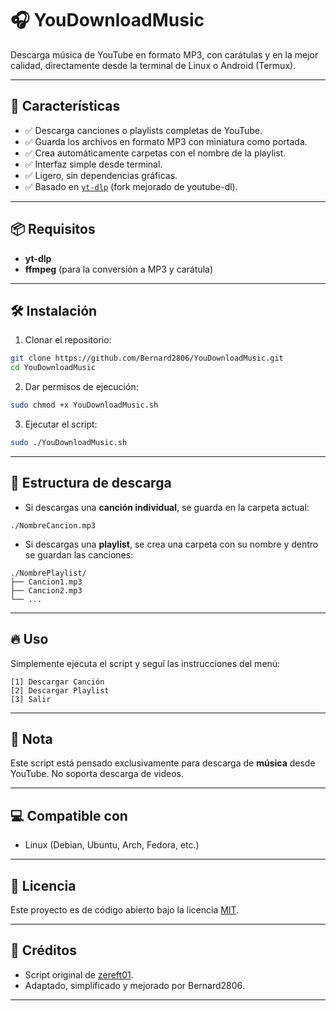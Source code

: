# 🎧 YouDownloadMusic

Descarga música de YouTube en formato MP3, con carátulas y en la mejor calidad, directamente desde la terminal de Linux o Android (Termux).

---

## 🚀 Características

* ✅ Descarga canciones o playlists completas de YouTube.
* ✅ Guarda los archivos en formato MP3 con miniatura como portada.
* ✅ Crea automáticamente carpetas con el nombre de la playlist.
* ✅ Interfaz simple desde terminal.
* ✅ Ligero, sin dependencias gráficas.
* ✅ Basado en [`yt-dlp`](https://github.com/yt-dlp/yt-dlp) (fork mejorado de youtube-dl).

---

## 📦 Requisitos

* **yt-dlp**
* **ffmpeg** (para la conversión a MP3 y carátula)

---

## 🛠️ Instalación

1. Clonar el repositorio:

```bash
git clone https://github.com/Bernard2806/YouDownloadMusic.git
cd YouDownloadMusic
```

2. Dar permisos de ejecución:

```bash
sudo chmod +x YouDownloadMusic.sh
```

3. Ejecutar el script:

```bash
sudo ./YouDownloadMusic.sh
```

---

## 📂 Estructura de descarga

* Si descargas una **canción individual**, se guarda en la carpeta actual:

```
./NombreCancion.mp3
```

* Si descargas una **playlist**, se crea una carpeta con su nombre y dentro se guardan las canciones:

```
./NombrePlaylist/
├── Cancion1.mp3
├── Cancion2.mp3
└── ...
```

---

## 🔥 Uso

Simplemente ejecuta el script y seguí las instrucciones del menú:

```
[1] Descargar Canción
[2] Descargar Playlist
[3] Salir
```

---

## 🧠 Nota

Este script está pensado exclusivamente para descarga de **música** desde YouTube. No soporta descarga de videos.

---

## 💻 Compatible con

* Linux (Debian, Ubuntu, Arch, Fedora, etc.)

---

## 📜 Licencia

Este proyecto es de código abierto bajo la licencia [MIT](LICENSE).

---

## 🙌 Créditos

* Script original de [zereft01](https://github.com/zereft01/YouDownload).
* Adaptado, simplificado y mejorado por Bernard2806.

---
